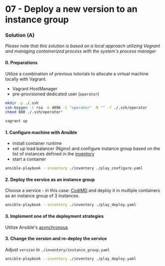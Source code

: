 07 - Deploy a new version to an instance group
==============================================


### Solution (A)

*Please note that this solution is based on a local approach utilizing Vagrant and
managing containerized process with the system's process manager*


#### 0. Preparations

Utilize a combination of previous tutorials to allocate a virtual machine locally with Vagrant.

* Vagrant HostManager
* pre-provisioned dedicated user (`operator`)

```bash
mkdir -p ./.ssh
ssh-keygen -t rsa -b 4096 -C "operator" -N "" -f ./.ssh/operator
chmod 600 ./.ssh/operator*
```

```bash
vagrant up
```

#### 1. Configure machine with Ansible

* install container runtime
* set up load balancer (Nginx) and configure instance group based on the list of
  instances defined in the [inventory](./inventory/instance_group.yaml)
* start a container

```bash
ansible-playbook --inventory ./inventory ./play_configure.yaml
```

#### 2. Deploy the service as an instance group

Choose a service - in this case: [CodiMD](https://github.com/hackmdio/codimd#documentation) and
deploy it in multiple containers as an instance group of 3 instances.

```bash
ansible-playbook --inventory ./inventory ./play_deploy.yaml
```

#### 3. Implement one of the deployment strategies

Utilize Ansible's [asynchronous](https://docs.ansible.com/ansible/latest/user_guide/playbooks_async.html)


#### 3. Change the version and re-deploy the service

Adjust `version` in  `./inventory/instance_group.yaml`

```bash
ansible-playbook --inventory ./inventory ./play_deploy.yaml
```
